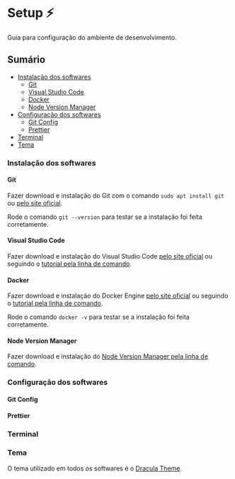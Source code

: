 # Setup ⚡

Guia para configuração do ambiente de desenvolvimento.

## Sumário

- [Instalação dos softwares](#instalação-dos-softwares)
  - [Git](#git)
  - [Visual Studio Code](#visual-studio-code)
  - [Docker](#docker)
  - [Node Version Manager](#node-version-manager)
- [Configuração dos softwares](#configuração-dos-softwares)
  - [Git Config](#git-config)
  - [Prettier](#prettier)
- [Terminal](#terminal)
- [Tema](#tema)

### Instalação dos softwares

#### Git

Fazer download e instalação do Git com o comando `sudo apt install git` ou [pelo site oficial](https://git-scm.com/download/).

Rode o comando `git --version` para testar se a instalação foi feita corretamente.

#### Visual Studio Code

Fazer download e instalação do Visual Studio Code [pelo site oficial](https://code.visualstudio.com/download) ou seguindo o [tutorial pela linha de comando](https://code.visualstudio.com/docs/setup/linux).

#### Docker

Fazer download e instalação do Docker Engine [pelo site oficial](https://docs.docker.com/desktop/) ou seguindo o [tutorial pela linha de comando](https://docs.docker.com/engine/install/ubuntu/).

Rode o comando `docker -v` para testar se a instalação foi feita corretamente.

#### Node Version Manager

Fazer download e instalação do [Node Version Manager pela linha de comando](https://github.com/nvm-sh/nvm#installing-and-updating).

### Configuração dos softwares

#### Git Config

#### Prettier

### Terminal

### Tema

O tema utilizado em todos os softwares é o [Dracula Theme](https://draculatheme.com/).
